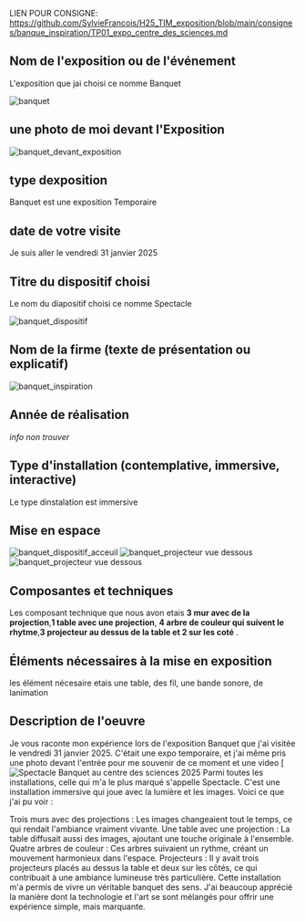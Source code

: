 LIEN POUR CONSIGNE: https://github.com/SylvieFrancois/H25_TIM_exposition/blob/main/consignes/banque_inspiration/TP01_expo_centre_des_sciences.md



## Nom de l'exposition ou de l'événement
L'exposition que jai choisi ce nomme Banquet

![banquet](media/banquet.jpg)

## une photo de moi devant l'Exposition 
![banquet_devant_exposition](media/banquet_devant_exposition.jpg)

## type dexposition 
Banquet est une exposition Temporaire

## date de votre visite 
Je suis aller le vendredi 31 janvier 2025


## Titre du dispositif choisi
Le nom du diapositif choisi ce nomme Spectacle

![banquet_dispositif](media/banquet_dispositif.jpg)


## Nom de la firme (texte de présentation ou explicatif)
![banquet_inspiration](media/banquet_inspiration.jpg)

## Année de réalisation 
*info non trouver*

## Type d'installation (contemplative, immersive, interactive)
Le type dinstalation est immersive

## Mise en espace
![banquet_dispositif_acceuil](media/banquet_dispositif_acceuil.jpg)
![banquet_projecteur vue dessous](media/banquet_dispositif_02.jpg)
![banquet_projecteur vue dessous](media/banquet_projecteur_vue_dessous.jpg)

## Composantes et techniques
Les composant technique que nous avon etais **3 mur avec de la projection**,**1 table avec une projection**, **4 arbre de couleur qui suivent le rhytme**,**3 projecteur au dessus de la table et 2 sur les coté** . 

## Éléments nécessaires à la mise en exposition
les élément nécesaire etais une table, des fil, une bande sonore, de lanimation

## Description de l'oeuvre
Je vous raconte mon expérience lors de l'exposition Banquet que j'ai visitée le vendredi 31 janvier 2025. C'était une expo temporaire, et j'ai même pris une photo devant l'entrée pour me souvenir de ce moment et une video
[![Spectacle Banquet au centre des sciences 2025](https://www.youtube.com/watch?v=mkXZR4Sy6yU)
Parmi toutes les installations, celle qui m'a le plus marqué s'appelle Spectacle. C'est une installation immersive qui joue avec la lumière et les images. Voici ce que j'ai pu voir :

Trois murs avec des projections : Les images changeaient tout le temps, ce qui rendait l'ambiance vraiment vivante.
Une table avec une projection : La table diffusait aussi des images, ajoutant une touche originale à l'ensemble.
Quatre arbres de couleur : Ces arbres suivaient un rythme, créant un mouvement harmonieux dans l'espace.
Projecteurs : Il y avait trois projecteurs placés au dessus la table et deux sur les côtés, ce qui contribuait à une ambiance lumineuse très particulière.
Cette installation m'a permis de vivre un véritable banquet des sens. J'ai beaucoup apprécié la manière dont la technologie et l'art se sont mélangés pour offrir une expérience simple, mais marquante.
